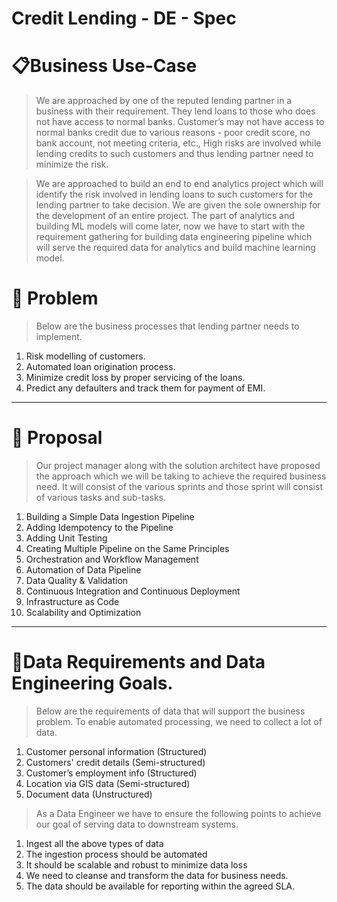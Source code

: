 # Credit Lending - DE - Spec

# 📋Business Use-Case

> We are approached by one of the reputed lending partner in a business with their requirement. They lend loans to those who does not have access to normal banks. Customer’s may not have access to normal banks credit due to various reasons - poor credit score, no bank account, not meeting criteria, etc., High risks are involved while lending credits to such customers and thus lending partner need to minimize the risk.
> 

> We are approached to build an end to end analytics project which will identify the risk involved in lending loans to such customers for the lending partner to take decision. We are given the sole ownership for the development of an entire project. The part of analytics and building ML models will come later, now we have to start with the requirement gathering for building data engineering pipeline which will serve the required data for analytics and build machine learning model.
> 

# 👀 Problem

> Below are the business processes that lending partner needs to implement.
> 
1. Risk modelling of customers.
2. Automated loan origination process.
3. Minimize credit loss by proper servicing of the loans.
4. Predict any defaulters and track them for payment of EMI.

---

# 💭 Proposal

> Our project manager along with the solution architect have proposed the approach which we will be taking to achieve the required business need. It will consist of the various sprints and those sprint will consist of various tasks and sub-tasks.
> 
1. Building a Simple Data Ingestion Pipeline
2. Adding Idempotency to the Pipeline
3. Adding Unit Testing
4. Creating Multiple Pipeline on the Same Principles
5. Orchestration and Workflow Management
6. Automation of Data Pipeline
7. Data Quality & Validation
8. Continuous Integration and Continuous Deployment
9. Infrastructure as Code
10. Scalability and Optimization

---

# 📝Data Requirements and Data Engineering Goals.

> Below are the requirements of data that will support the business problem. To enable automated processing, we need to collect a lot of data.
> 
1. Customer personal information (Structured)
2. Customers' credit details (Semi-structured)
3. Customer’s employment info (Structured)
4. Location via GIS data (Semi-structured)
5. Document data (Unstructured)

> As a Data Engineer we have to ensure the following points to achieve our goal of serving data to downstream systems.
> 
1. Ingest all the above types of data
2. The ingestion process should be automated
3. It should be scalable and robust to minimize data loss
4. We need to cleanse and transform the data for business needs.
5. The data should be available for reporting within the agreed SLA.
